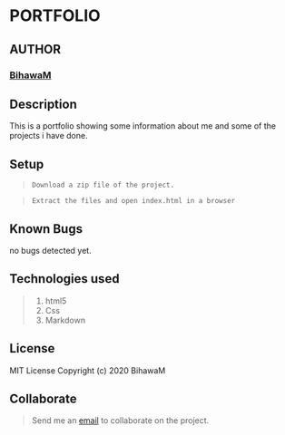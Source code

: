 # PORTFOLIO

## AUTHOR
### [BihawaM](https://github.com/BihawaM)
## Description
  This is a portfolio showing some information about me and some of the projects i have done.


## Setup

> ``Download a zip file of the project.``

> ``Extract the files and open index.html in a browser``

## Known Bugs
  no bugs detected yet.

## Technologies used
  > 1. html5
  > 2. Css
  > 3. Markdown

## License
  MIT License
Copyright (c) 2020 BihawaM

## Collaborate
  > Send me an [email](bihawam271@gmail.com) to collaborate on the project.

